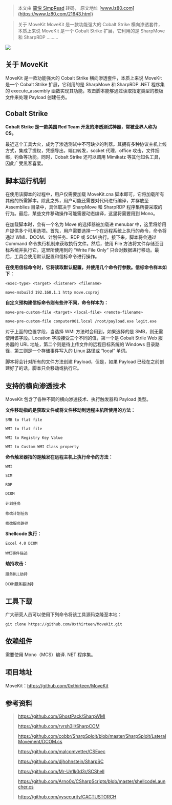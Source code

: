 > 本文由 [简悦 SimpRead](http://ksria.com/simpread/) 转码， 原文地址 [www.lz80.com](https://www.lz80.com/21643.html)

> 关于 MoveKit MoveKit 是一款功能强大的 Cobalt Strike 横向渗透套件，本质上来说 MoveKit 是一个 Cobalt Strike 扩展，它利用的是 SharpMove 和 SharpRDP …......

![](https://image.3001.net/images/20210420/1618906264_607e8c98485696529e94c.jpg!small)

关于 MoveKit
----------

MoveKit 是一款功能强大的 Cobalt Strike 横向渗透套件，本质上来说 MoveKit 是一个 Cobalt Strike 扩展，它利用的是 SharpMove 和 SharpRDP .NET 程序集的 execute_assembly 函数实现其功能，攻击脚本能够通过读取指定类型的模板文件来处理 Payload 创建任务。

Cobalt Strike
-------------

**Cobalt Strike 是一款美国 Red Team 开发的渗透测试神器，常被业界人称为 CS。**

最近这个工具大火，成为了渗透测试中不可缺少的利器。其拥有多种协议主机上线方式，集成了提权，凭据导出，端口转发，socket 代理，office 攻击，文件捆绑，钓鱼等功能。同时，Cobalt Strike 还可以调用 Mimikatz 等其他知名工具，因此广受黑客喜爱。

脚本运行机制
------

在使用该脚本的过程中，用户仅需要加载 MoveKit.cna 脚本即可，它将加载所有其他的所需脚本。除此之外，用户可能还需要对代码进行编译，并存放至 Assemblies 目录中，具体取决于 SharpMove 和 SharpRDP 程序集所要采取的行为。最后，某些文件移动操作可能需要动态编译，这里将需要用到 Mono。

在加载脚本时，会有一个名为 Move 的选择器被加载进 menubar 中，这里将给用户提供多个可用选项。首先，用户需要选择一个在远程系统上执行的命令，命令将通过 WMI、DCOM、计划任务、RDP 或 SCM 执行。接下来，脚本将会通过 Command 命令执行机制来获取执行文件。然后，使用 File 方法将文件存储至目标系统并执行它。这里所使用到的 “Write File Only” 只会对数据进行移动。最后，工具会使用默认配置和信标命令进行操作。

**在使用信标命令时，它将读取默认配置，并使用几个命令行参数。信标命令样本如下：**

```
<exec-type> <target> <listener> <filename>
```

```
move-msbuild 192.168.1.1 http move.csproj
```

**自定义预构建信标命令则有些许不同，命令样本为：**

```
move-pre-custom-file <target> <local-file> <remote-filename>
```

```
move-pre-custom-file computer001.local /root/payload.exe legit.exe
```

对于上面的位置字段，当选择 WMI 方法时会用到，如果选择的是 SMB，则无需使用该字段。Location 字段接受三个不同的值，第一个是 Cobalt Strile Web 服务器的 URL 地址，第二个则是待上传文件的远程目标系统的 Windows 目录路径，第三则是一个存储事件写入的 Linux 路径或 “local” 单词。

脚本将会针对所有的文件方法创建 Payload，但是，如果 Payload 已经在之前创建好了的话，脚本只会移动或执行它。

支持的横向渗透技术
---------

MoveKit 包含了各种不同的横向渗透技术、执行触发器和 Payload 类型。

**文件移动指的是获取文件或将文件移动到远程主机所使用的方法：**

```
SMB to flat file

WMI to flat file

WMI to Registry Key Value

WMI to Custom WMI Class property
```

**命令触发器指的是触发在远程主机上执行命令的方法：**

```
WMI

SCM

RDP

DCOM

计划任务

修改计划任务

修改服务路径
```

**Shellcode 执行：**

```
Excel 4.0 DCOM

WMI事件描述
```

**劫持攻击：**

```
服务DLL劫持

DCOM服务器劫持
```

工具下载
----

广大研究人员可以使用下列命令将该工具源码克隆至本地：

```
git clone https://github.com/0xthirteen/MoveKit.git
```

依赖组件
----

需要使用 Mono（MCS）编译. NET 程序集。

项目地址
----

MoveKit：https://github.com/0xthirteen/MoveKit

参考资料
----

> https://github.com/GhostPack/SharpWMI
> 
> https://github.com/rvrsh3ll/SharpCOM
> 
> https://github.com/cobbr/SharpSploit/blob/master/SharpSploit/LateralMovement/DCOM.cs
> 
> https://github.com/malcomvetter/CSExec
> 
> https://github.com/djhohnstein/SharpSC
> 
> https://github.com/Mr-Un1k0d3r/SCShell
> 
> https://github.com/Arno0x/CSharpScripts/blob/master/shellcodeLauncher.cs
> 
> https://github.com/vysecurity/CACTUSTORCH